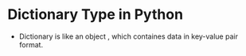 # Dictionary Type in Python

- Dictionary is like an object , which containes data in key-value pair format.

<!-- 

>>> mydict = {"name" : "Yatik" , "surname" : "srivastava"}
>>> mydict
{'name': 'Yatik', 'surname': 'srivastava'}
'srivastava'
>>> mydict.get("age")
>>> mydict
>>> mydict["surname"]
'srivastava'
>>> mydict["surname"] = "Srivastava"
...     print(fruit)
...     print(fruit,fruitDict[fruit])
red apple
>>>
>>> for key,value in fruitDict.items():
...                                                                           32
>>>
...
>>> if "yellow" in fruitDict:
...     print("Mango is there")
>>>
'orange'
>>> fruitDict
>>> fruitDict.popitem()
>>> fruitDict
>>>
{'yellow': 'Mango'}
>>>
>>> {{},{},{}}
Traceback (most recent call last):
>>> reg = {
... } ,
{'firstName': 'RK', 'surname': 'kumar'}
{'firstName': 'RK', 'surname': 'kumar'}
'kumar'
>>>
                                      ^
{0: 0, 1: 1, 2: 2, 3: 3, 4: 4, 5: 5, 6: 6, 7: 7, 8: 8, 9: 9}
>>> num_dict
{}
>>>
>>> sqr_dict = {x:x**2 for x in range(10)}
>>> sqr_dict
{0: 0, 1: 1, 2: 4, 3: 9, 4: 16, 5: 25, 6: 36, 7: 49, 8: 64, 9: 81}
>>>
>>>
>>> keys = ["1" , "2" , "3"]
>>> keys
['1', '2', '3']
>>>
>>> default_val = "value"
>>> de
def         del         default_val delattr(
>>> default_val
'value'
>>>
>>> newDict = dict.fromkeys(keys,default_val)
>>> newDict
{'1': 'value', '2': 'value', '3': 'value'}
>>>
>>> newDict = dict.fromkeys(keys,keys)
>>> newDict
{'1': ['1', '2', '3'], '2': ['1', '2', '3'], '3': ['1', '2', '3']}
>>>

 -->